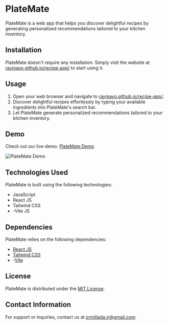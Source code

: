 # PlateMate

PlateMate is a web app that helps you discover delightful recipes by generating personalized recommendations tailored to your kitchen inventory.

## Installation

PlateMate doesn't require any installation. Simply visit the website at [raymayo.github.io/recipe-app/](https://raymayo.github.io/recipe-app/) to start using it.

## Usage

1. Open your web browser and navigate to [raymayo.github.io/recipe-app/](https://raymayo.github.io/recipe-app/).
2. Discover delightful recipes effortlessly by typing your available ingredients into PlateMate's search bar.
3. Let PlateMate generate personalized recommendations tailored to your kitchen inventory.

## Demo

Check out our live demo: [PlateMate Demo](https://raymayo.github.io/recipe-app/)

![PlateMate Demo](demo-screenshot.png)

## Technologies Used

PlateMate is built using the following technologies:

- JavaScript
- React JS
- Tailwind CSS
- -Vite JS

## Dependencies

PlateMate relies on the following dependencies:

- [React JS](https://reactjs.org/)
- [Tailwind CSS](https://tailwindcss.com/)
- -[Vite](https://vitejs.dev/)

## License

PlateMate is distributed under the [MIT License](LICENSE).

## Contact Information

For support or inquiries, contact us at [ormillada.jr@gmail.com](mailto:ormillada.jr@gmail.com).
